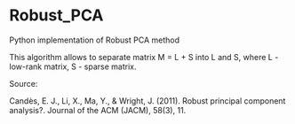 # Robust_PCA
Python implementation of Robust PCA method

This algorithm allows to separate matrix M = L + S into L and S, where L - low-rank matrix, S - sparse matrix.

Source:

Candès, E. J., Li, X., Ma, Y., & Wright, J. (2011). Robust principal component analysis?. Journal of the ACM (JACM), 58(3), 11.
